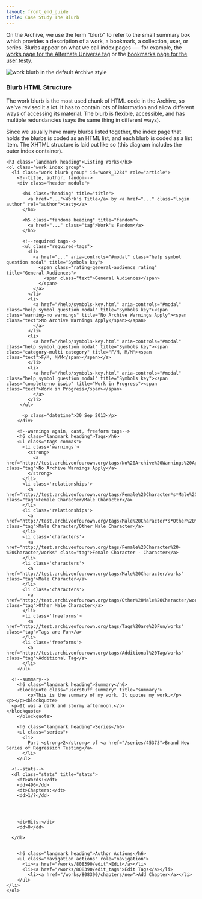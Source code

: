 ```yaml
---
layout: front_end_guide
title: Case Study The Blurb
---
```

On the Archive, we use the term "blurb" to refer to the small summary box which provides a description of a work, a bookmark, a collection, user, or series. Blurbs appear on what we call index pages —- for example, the [works page for the Alternate Universe tag](http://archiveofourown.org/tags/Alternate%20Universe/works) or the [bookmarks page for the user testy](http://archiveofourown.org/users/testy/bookmarks).

![work blurb in the default Archive style](/images/workblurb.png)

### Blurb HTML Structure

The work blurb is the most used chunk of HTML code in the Archive, so we've revised it a lot. It has to contain lots of information and allow different ways of accessing its material. The blurb is flexible, accessible, and has multiple redundancies (says the same thing in different ways).

Since we usually have many blurbs listed together, the index page that holds the blurbs is coded as an HTML list, and each blurb is coded as a list item. The XHTML structure is laid out like so (this diagram includes the outer index container).

```
<h3 class="landmark heading">Listing Works</h3>
<ol class="work index group">
  <li class="work blurb group" id="work_1234" role="article">
    <!--title, author, fandom-->
    <div class="header module">

      <h4 class="heading" title="title">
        <a href="...">Work's Title</a> by <a href="..." class="login author" rel="author">testy</a>  
      </h4>

      <h5 class="fandoms heading" title="fandom">
        <a href="..." class="tag">Work's Fandom</a>
  	  </h5>

      <!--required tags-->
  	  <ul class="required-tags">
        <li>
          <a href="..." aria-controls="#modal" class="help symbol question modal" title="Symbols key">
            <span class="rating-general-audience rating" title="General Audiences">
              <span class="text">General Audiences</span>
            </span>
          </a>
        </li>
        <li> 
          <a href="/help/symbols-key.html" aria-controls="#modal" class="help symbol question modal" title="Symbols key"><span class="warning-no warnings" title="No Archive Warnings Apply"><span class="text">No Archive Warnings Apply</span></span>
          </a>
        </li>
        <li>
          <a href="/help/symbols-key.html" aria-controls="#modal" class="help symbol question modal" title="Symbols key"><span class="category-multi category" title="F/M, M/M"><span class="text">F/M, M/M</span></span></a>
        </li>
        <li>
          <a href="/help/symbols-key.html" aria-controls="#modal" class="help symbol question modal" title="Symbols key"><span class="complete-no iswip" title="Work in Progress"><span class="text">Work in Progress</span></span>
          </a>
        </li>
     </ul>
  	  
  	  <p class="datetime">30 Sep 2013</p>
    </div>
	  
    <!--warnings again, cast, freeform tags-->
    <h6 class="landmark heading">Tags</h6>
    <ul class="tags commas">
  	  <li class='warnings'>
  	    <strong>
  	      <a href="http://test.archiveofourown.org/tags/No%20Archive%20Warnings%20Apply/works" class="tag">No Archive Warnings Apply</a>
  	    </strong>
  	  </li>
  	  <li class='relationships'>
  	    <a href="http://test.archiveofourown.org/tags/Female%20Character*s*Male%20Character/works" class="tag">Female Character/Male Character</a>
  	  </li> 
  	  <li class='relationships'>
  	    <a href="http://test.archiveofourown.org/tags/Male%20Character*s*Other%20Male%20Character/works" class="tag">Male Character/Other Male Character</a>
  	  </li>
  	  <li class='characters'>
  	    <a href="http://test.archiveofourown.org/tags/Female%20Character%20-%20Character/works" class="tag">Female Character - Character</a>
  	  </li>
  	  <li class='characters'>
  	    <a href="http://test.archiveofourown.org/tags/Male%20Character/works" class="tag">Male Character</a>
  	  </li>
  	  <li class='characters'>
  	    <a href="http://test.archiveofourown.org/tags/Other%20Male%20Character/works" class="tag">Other Male Character</a>
  	  </li>
  	  <li class='freeforms'>
  	    <a href="http://test.archiveofourown.org/tags/Tags%20are%20Fun/works" class="tag">Tags are Fun</a>
  	  </li>
  	  <li class='freeforms'>
  	    <a href="http://test.archiveofourown.org/tags/Additional%20Tag/works" class="tag">Additional Tag</a>
  	  </li>
    </ul>

  <!--summary-->	
  	<h6 class="landmark heading">Summary</h6>
  	<blockquote class="userstuff summary" title="summary">
  		<p>This is the summary of my work. It quotes my work.</p>
<p></p><blockquote>
  <p>It was a dark and stormy afternoon.</p>
</blockquote>
  	</blockquote>
  	
  	<h6 class="landmark heading">Series</h6>
  	<ul class="series">
  	  <li>
  	    Part <strong>2</strong> of <a href="/series/45373">Brand New Series of Regression Testing</a>
  	  </li>
  	</ul>

  <!--stats-->
  <dl class="stats" title="stats">
  	<dt>Words:</dt>
  	<dd>496</dd>
  	<dt>Chapters:</dt>
  	<dd>1/?</dd>




    <dt>Hits:</dt>
    <dd>0</dd>

  </dl>


    <h6 class="landmark heading">Author Actions</h6>
  	<ul class="navigation actions" role="navigation">
      <li><a href="/works/808390/edit">Edit</a></li>
  	  <li><a href="/works/808390/edit_tags">Edit Tags</a></li> 
        <li><a href="/works/808390/chapters/new">Add Chapter</a></li>
    </ul>
</li>
</ol>
```